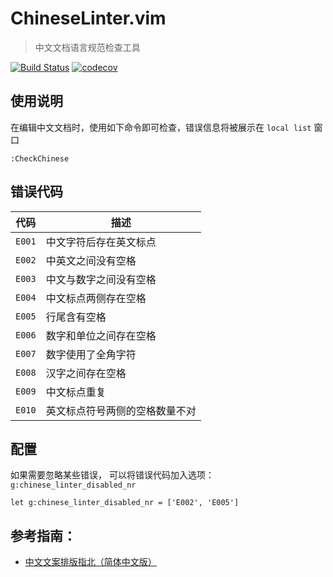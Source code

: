 # ChineseLinter.vim

> 中文文档语言规范检查工具

[![Build Status](https://travis-ci.org/wsdjeg/ChineseLinter.vim.svg?branch=master)](https://travis-ci.org/wsdjeg/ChineseLinter.vim)
[![codecov](https://codecov.io/gh/wsdjeg/ChineseLinter.vim/branch/master/graph/badge.svg)](https://codecov.io/gh/wsdjeg/ChineseLinter.vim)

## 使用说明

在编辑中文文档时，使用如下命令即可检查，错误信息将被展示在 `local list` 窗口

```vim
:CheckChinese
```

## 错误代码

| 代码   | 描述                           |
| ------ | --------------------------     |
| `E001` | 中文字符后存在英文标点         |
| `E002` | 中英文之间没有空格             |
| `E003` | 中文与数字之间没有空格         |
| `E004` | 中文标点两侧存在空格           |
| `E005` | 行尾含有空格                   |
| `E006` | 数字和单位之间存在空格         |
| `E007` | 数字使用了全角字符             |
| `E008` | 汉字之间存在空格               |
| `E009` | 中文标点重复                   |
| `E010` | 英文标点符号两侧的空格数量不对 |

## 配置

如果需要忽略某些错误， 可以将错误代码加入选项：`g:chinese_linter_disabled_nr`

```vim
let g:chinese_linter_disabled_nr = ['E002', 'E005']
```

## 参考指南：

- [中文文案排版指北（简体中文版）](https://github.com/mzlogin/chinese-copywriting-guidelines)

